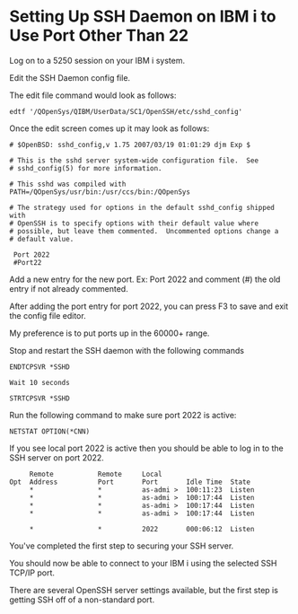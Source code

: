 # Setting Up SSH Daemon on IBM i to Use Port Other Than 22

Log on to a 5250 session on your IBM i system. 

Edit the SSH Daemon config file.

The edit file command would look as follows:

```
edtf '/QOpenSys/QIBM/UserData/SC1/OpenSSH/etc/sshd_config'
```

Once the edit screen comes up it may look as follows: 

```
# $OpenBSD: sshd_config,v 1.75 2007/03/19 01:01:29 djm Exp $               
                                                                           
# This is the sshd server system-wide configuration file.  See             
# sshd_config(5) for more information.                                     
                                                                           
# This sshd was compiled with PATH=/QOpenSys/usr/bin:/usr/ccs/bin:/QOpenSys
                                                                           
# The strategy used for options in the default sshd_config shipped with    
# OpenSSH is to specify options with their default value where             
# possible, but leave them commented.  Uncommented options change a        
# default value.                                                           
                                                                           
 Port 2022                                                                 
 #Port22
```
Add a new entry for the new port. Ex: Port 2022 and comment (#) the old entry if not already commented. 

After adding the port entry for port 2022, you can press F3 to save and exit the config file editor.

My preference is to put ports up in the 60000+ range.

Stop and restart the SSH daemon with the following commands

```
ENDTCPSVR *SSHD

Wait 10 seconds

STRTCPSVR *SSHD
```
Run the following command to make sure port 2022 is active:

```NETSTAT OPTION(*CNN) ```

If you see local port 2022 is active then you should be able to log in to the SSH server on port 2022. 

```
     Remote           Remote     Local                        
Opt  Address          Port       Port       Idle Time  State  
     *                *          as-admi >  100:11:23  Listen 
     *                *          as-admi >  100:17:44  Listen 
     *                *          as-admi >  100:17:44  Listen 
     *                *          as-admi >  100:17:44  Listen 

     *                *          2022       000:06:12  Listen 

```

You've completed the first step to securing your SSH server.

You should now be able to connect to your IBM i using the selected SSH TCP/IP port.

There are several OpenSSH server settings available, but the first step is getting SSH off of a non-standard port.

